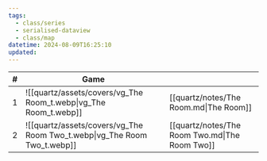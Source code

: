 ```yaml
---
tags:
  - class/series
  - serialised-dataview
  - class/map
datetime: 2024-08-09T16:25:10
updated: 
---
```

<!-- QueryToSerialize: table without id sequence as "#", embed(link(thumbnail)) as Game, file.link as ""  from #class/video-game where series = [[]] sort sequence -->
<!-- SerializedQuery: table without id sequence as "#", embed(link(thumbnail)) as Game, file.link as ""  from #class/video-game where series = [[]] sort sequence -->

| # | Game                                                                     |                                                |
| - | ------------------------------------------------------------------------ | ---------------------------------------------- |
| 1 | ![[quartz/assets/covers/vg_The Room_t.webp\|vg_The Room_t.webp]]         | [[quartz/notes/The Room.md\|The Room]]         |
| 2 | ![[quartz/assets/covers/vg_The Room Two_t.webp\|vg_The Room Two_t.webp]] | [[quartz/notes/The Room Two.md\|The Room Two]] |
<!-- SerializedQuery END -->
